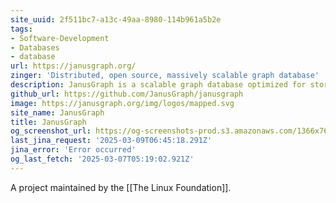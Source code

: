 ```yaml
---
site_uuid: 2f511bc7-a13c-49aa-8980-114b961a5b2e
tags:
- Software-Development
- Databases
- database
url: https://janusgraph.org/
zinger: 'Distributed, open source, massively scalable graph database'
description: JanusGraph is a scalable graph database optimized for storing and querying graphs containing hundreds of billions of vertices and edges distributed across a multi-machine cluster.
github_url: https://github.com/JanusGraph/janusgraph
image: https://janusgraph.org/img/logos/mapped.svg
site_name: JanusGraph
title: JanusGraph
og_screenshot_url: https://og-screenshots-prod.s3.amazonaws.com/1366x768/80/false/d2b430b021c17329b18a2a0d48a76ea83a5bf500b064584a861de64d56d1c73b.jpeg
last_jina_request: '2025-03-09T06:45:18.291Z'
jina_error: 'Error occurred'
og_last_fetch: '2025-03-07T05:19:02.921Z'
---
```

A project maintained by the [[The Linux Foundation]]. 


